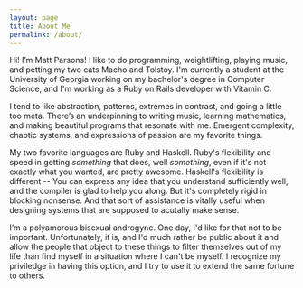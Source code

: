 ```yaml
---
layout: page
title: About Me
permalink: /about/
---
```


Hi! I’m Matt Parsons!
I like to do programming, weightlifting, playing music, and petting my two cats Macho and Tolstoy.
I'm currently a student at the University of Georgia working on my bachelor's degree in Computer Science,
and I'm working as a Ruby on Rails developer with Vitamin C.

I tend to like abstraction, patterns, extremes in contrast, and going a little too meta.
There’s an underpinning to writing music, learning mathematics, and making beautiful programs that resonate with me.
Emergent complexity, chaotic systems, and expressions of passion are my favorite things.

My two favorite languages are Ruby and Haskell.
Ruby's flexibility and speed in getting *something* that does, well *something*, even if it's not exactly what you wanted, are pretty awesome.
Haskell's flexibility is different -- You can express any idea that you understand sufficiently well, and the compiler is glad to help you along.
But it's completely rigid in blocking nonsense.
And that sort of assistance is vitally useful when designing systems that are supposed to acutally make sense.

I’m a polyamorous bisexual androgyne.
One day, I'd like for that not to be important.
Unfortunately, it is,
and I'd much rather be public about it and allow the people that object to these things to filter themselves out of my life
than find myself in a situation where I can't be myself.
I recognize my priviledge in having this option, and I try to use it to extend the same fortune to others.
